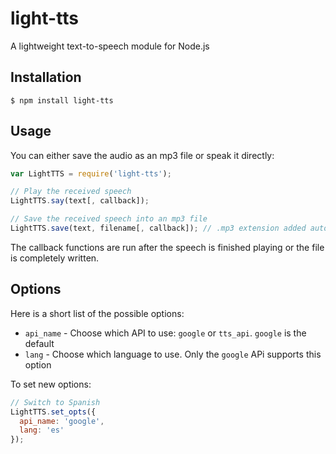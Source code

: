 # light-tts

A lightweight text-to-speech module for Node.js

## Installation

    $ npm install light-tts

## Usage

You can either save the audio as an mp3 file or speak it directly: 

```js
var LightTTS = require('light-tts');

// Play the received speech
LightTTS.say(text[, callback]);

// Save the received speech into an mp3 file
LightTTS.save(text, filename[, callback]); // .mp3 extension added automatically
```

The callback functions are run after the speech is finished playing or the file
is completely written.

## Options

Here is a short list of the possible options:

* `api_name` - Choose which API to use: `google` or `tts_api`. `google` is the
               default
* `lang` - Choose which language to use. Only the `google` APi supports this
           option

To set new options:

```js
// Switch to Spanish
LightTTS.set_opts({
  api_name: 'google',
  lang: 'es'
});
```
